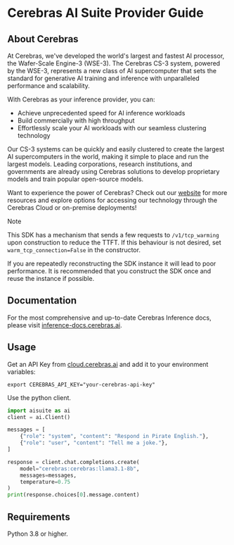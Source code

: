 # Cerebras AI Suite Provider Guide

## About Cerebras

At Cerebras, we've developed the world's largest and fastest AI processor, the Wafer-Scale Engine-3 (WSE-3). The Cerebras CS-3 system, powered by the WSE-3, represents a new class of AI supercomputer that sets the standard for generative AI training and inference with unparalleled performance and scalability.

With Cerebras as your inference provider, you can:
- Achieve unprecedented speed for AI inference workloads
- Build commercially with high throughput
- Effortlessly scale your AI workloads with our seamless clustering technology

Our CS-3 systems can be quickly and easily clustered to create the largest AI supercomputers in the world, making it simple to place and run the largest models. Leading corporations, research institutions, and governments are already using Cerebras solutions to develop proprietary models and train popular open-source models.

Want to experience the power of Cerebras? Check out our [website](https://cerebras.net) for more resources and explore options for accessing our technology through the Cerebras Cloud or on-premise deployments!

> [!NOTE]  
> This SDK has a mechanism that sends a few requests to `/v1/tcp_warming` upon construction to reduce the TTFT. If this behaviour is not desired, set `warm_tcp_connection=False` in the constructor.
>
> If you are repeatedly reconstructing the SDK instance it will lead to poor performance. It is recommended that you construct the SDK once and reuse the instance if possible.

## Documentation

For the most comprehensive and up-to-date Cerebras Inference docs, please visit [inference-docs.cerebras.ai](https://inference-docs.cerebras.ai).

## Usage
Get an API Key from [cloud.cerebras.ai](https://cloud.cerebras.ai/) and add it to your environment variables:

```shell
export CEREBRAS_API_KEY="your-cerebras-api-key"
```

Use the python client.

```python
import aisuite as ai
client = ai.Client()

messages = [
    {"role": "system", "content": "Respond in Pirate English."},
    {"role": "user", "content": "Tell me a joke."},
]

response = client.chat.completions.create(
    model="cerebras:cerebras:llama3.1-8b",
    messages=messages,
    temperature=0.75
)
print(response.choices[0].message.content)

```

## Requirements

Python 3.8 or higher.
